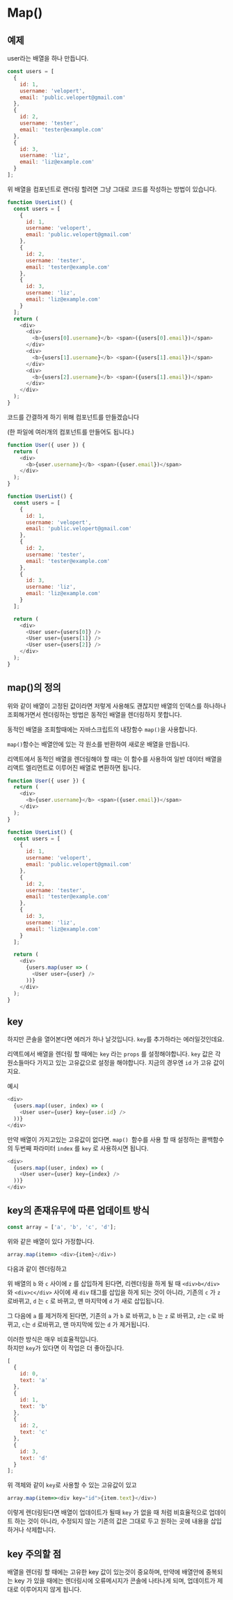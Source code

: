 # Map()

## 예제
user라는 배열을 하나 만듭니다.
```js
const users = [
  {
    id: 1,
    username: 'velopert',
    email: 'public.velopert@gmail.com'
  },
  {
    id: 2,
    username: 'tester',
    email: 'tester@example.com'
  },
  {
    id: 3,
    username: 'liz',
    email: 'liz@example.com'
  }
];
```
위 배열을 컴포넌트로 랜더링 할려면 그냥 그대로 코드를 작성하는 방법이 있습니다.
```js
function UserList() {
  const users = [
    {
      id: 1,
      username: 'velopert',
      email: 'public.velopert@gmail.com'
    },
    {
      id: 2,
      username: 'tester',
      email: 'tester@example.com'
    },
    {
      id: 3,
      username: 'liz',
      email: 'liz@example.com'
    }
  ];
  return (
    <div>
      <div>
        <b>{users[0].username}</b> <span>({users[0].email})</span>
      </div>
      <div>
        <b>{users[1].username}</b> <span>({users[1].email})</span>
      </div>
      <div>
        <b>{users[2].username}</b> <span>({users[1].email})</span>
      </div>
    </div>
  );
}
```

코드를 간결하게 하기 위해 컴포넌트를 만들겠습니다

(한 파일에 여러개의 컴포넌트를 만들어도 됩니다.)
```js
function User({ user }) {
  return (
    <div>
      <b>{user.username}</b> <span>({user.email})</span>
    </div>
  );
}

function UserList() {
  const users = [
    {
      id: 1,
      username: 'velopert',
      email: 'public.velopert@gmail.com'
    },
    {
      id: 2,
      username: 'tester',
      email: 'tester@example.com'
    },
    {
      id: 3,
      username: 'liz',
      email: 'liz@example.com'
    }
  ];

  return (
    <div>
      <User user={users[0]} />
      <User user={users[1]} />
      <User user={users[2]} />
    </div>
  );
}
```

## map()의 정의

위와 같이 배열이 고정된 값이라면 저렇게 사용해도 괜찮지만 배열의 인덱스를 하나하나 조회해가면서 렌더링하는 방법은 동적인 배열을 렌더링하지 못합니다.

동적인 배열을 조회할때에는 자바스크립트의 내장함수 `map()`을 사용합니다.

`map()`함수는 배열안에 있는 각 원소를 반환하여 새로운 배열을 만듭니다. 

리액트에서 동적인 배열을 렌더링해야 할 때는 이 함수를 사용하여 일반 데이터 배열을 리액트 엘리먼트로 이루어진 배열로 변환하면 됩니다.
```js
function User({ user }) {
  return (
    <div>
      <b>{user.username}</b> <span>({user.email})</span>
    </div>
  );
}

function UserList() {
  const users = [
    {
      id: 1,
      username: 'velopert',
      email: 'public.velopert@gmail.com'
    },
    {
      id: 2,
      username: 'tester',
      email: 'tester@example.com'
    },
    {
      id: 3,
      username: 'liz',
      email: 'liz@example.com'
    }
  ];

  return (
    <div>
      {users.map(user => (
        <User user={user} />
      ))}
    </div>
  );
}
```

## key

하지만 콘솔을 열어본다면 에러가 하나 날것입니다.
`key`를 추가하라는 에러일것인데요. 

리액트에서 배열을 렌더링 할 때에는 `key` 라는 `props` 를 설정해야합니다. `key` 값은 각 원소들마다 가지고 있는 고유값으로 설정을 해야합니다. 지금의 경우엔 `id` 가 고유 값이지요.

예시
```js
<div>
  {users.map((user, index) => (
    <User user={user} key={user.id} />
  ))}
</div>
```

만약 배열이 가지고있는  고유값이 없다면. `map() `함수를 사용 할 때 설정하는 콜백함수의 두번째 파라미터 `index` 를 `key` 로 사용하시면 됩니다.
```js
<div>
  {users.map((user, index) => (
    <User user={user} key={index} />
  ))}
</div>
```

## key의 존재유무에 따른 업데이트 방식
```js
const array = ['a', 'b', 'c', 'd'];
```
위와 같은 배열이 있다 가정합니다.

```js
array.map(item=> <div>{item}</div>)
```
다음과 같이 렌더링하고 

위 배열의 `b` 와 `c` 사이에 `z` 를 삽입하게 된다면, 리렌더링을 하게 될 때 `<div>b</div>` 와 `<div>c</div>` 사이에 새 `div` 태그를 삽입을 하게 되는 것이 아니라, 기존의 `c` 가 `z` 로바뀌고, `d` 는 `c` 로 바뀌고, 맨 마지막에 `d` 가 새로 삽입됩니다.

그 다음에 `a` 를 제거하게 된다면, 기존의 `a` 가 `b` 로 바뀌고, `b` 는 `z` 로 바뀌고, `z`는 `c`로 바뀌고, `c`는 `d` 로바뀌고, 맨 마지막에 있는 `d` 가 제거됩니다.

이러한 방식은 매우 비효율적입니다.<br/>
하지만 `key`가 있다면 이 작업은 더 좋아집니다.
```js
[
  {
    id: 0,
    text: 'a'
  },
  {
    id: 1,
    text: 'b'
  },
  {
    id: 2,
    text: 'c'
  },
  {
    id: 3,
    text: 'd'
  }
];
```
위 객체와 같이 `key`로 사용할 수 있는 고유값이 있고

```js
array.map(item=><div key="id">{item.text}</div>)
```
이렇게 렌더링된다면 배열이 업데이트가 될때 `key` 가 없을 때 처럼 비효율적으로 업데이트 하는 것이 아니라, 수정되지 않는 기존의 값은 그대로 두고 원하는 곳에 내용을 삽입하거나 삭제합니다.

## key 주의할 점
배열을 렌더링 할 때에는 고유한 key 값이 있는것이 중요하며, 만약에 배열안에 중복되는 key 가 있을 때에는 렌더링시에 오류메시지가 콘솔에 나타나게 되며, 업데이트가 제대로 이루어지지 않게 됩니다.